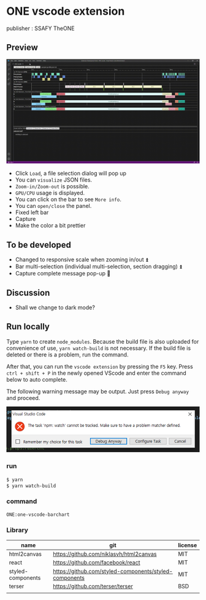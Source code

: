 # ONE vscode extension

publisher : SSAFY TheONE



## Preview

![preview](README.assets/preview.gif)

- Click `Load`, a file selection dialog will pop up
- You can `visualize` JSON files.
- `Zoom-in/Zoom-out` is possible.
- `GPU/CPU` usage is displayed.
- You can click on the bar to see `More info`.
- You can `open/close`  the panel.
- Fixed left bar
- Capture
- Make the color a bit prettier



## To be developed

- Changed to responsive scale when zooming in/out ⏫
- Bar multi-selection (individual multi-selection, section dragging) ⏫
- Capture complete message pop-up 🔽



## Discussion

- Shall we change to dark mode?



## Run locally

Type `yarn` to create `node_modules`. Because the build file is also uploaded for convenience of use, `yarn watch-build` is not necessary. If the build file is deleted or there is a problem, run the command.

After that, you can run the `vscode extension` by pressing the `F5` key. Press `ctrl + shift + P` in the newly opened VScode and enter the command below to auto complete.

The following warning message may be output. Just press `Debug anyway` and proceed.

![image-20210907140731033](README.assets/image-20210907140731033.png)



### run

```
$ yarn
$ yarn watch-build
```



### command

```
ONE:one-vscode-barchart
```



### Library

| name              | git                                                    | license |
| ----------------- | ------------------------------------------------------ | ------- |
| html2canvas       | https://github.com/niklasvh/html2canvas                | MIT     |
| react             | https://github.com/facebook/react                      | MIT     |
| styled-components | https://github.com/styled-components/styled-components | MIT     |
| terser            | https://github.com/terser/terser                       | BSD     |
|                   |                                                        |         |

